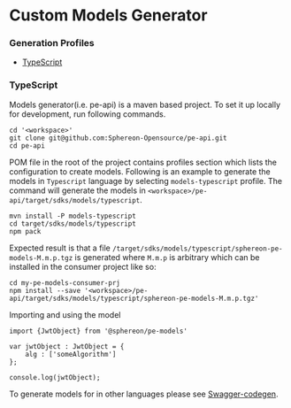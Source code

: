 # Custom Models Generator

### Generation Profiles

* [TypeScript](#TypeScript)

### TypeScript

Models generator(i.e. pe-api) is a maven based project. To set it up locally for development, run following commands.

```
cd '<workspace>'
git clone git@github.com:Sphereon-Opensource/pe-api.git
cd pe-api
```

POM file in the root of the project contains profiles section which lists the configuration to create models. Following is an example to generate the models in `Typescript` language by selecting `models-typescript` profile. The command will generate the models in `<workspace>/pe-api/target/sdks/models/typescript`.

```
mvn install -P models-typescript
cd target/sdks/models/typescript
npm pack
```

Expected result is that a file `/target/sdks/models/typescript/sphereon-pe-models-M.m.p.tgz` is generated where `M.m.p` is arbitrary which can be installed in the consumer project like so:

```
cd my-pe-models-consumer-prj
npm install --save '<workspace>/pe-api/target/sdks/models/typescript/sphereon-pe-models-M.m.p.tgz'
```

Importing and using the model

```
import {JwtObject} from '@sphereon/pe-models'

var jwtObject : JwtObject = {
    alg : ['someAlgorithm']
};

console.log(jwtObject);
```


To generate models for in other languages please see [Swagger-codegen](https://github.com/swagger-api/swagger-codegen). 

